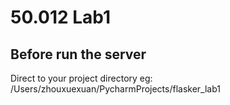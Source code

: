 # 50.012 Lab1 #
## Before run the server ##
Direct to your project directory eg: /Users/zhouxuexuan/PycharmProjects/flasker_lab1

